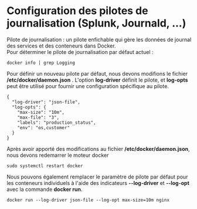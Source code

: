 # Configuration des pilotes de journalisation (Splunk, Journald, ...)

Pilote de journalisation : un pilote enfichable qui gère les données de journal des services et des conteneurs dans Docker. <br> 
Pour déterminer le pilote de journalisation par défaut actuel :

```
docker info | grep Logging
```

Pour définir un nouveau pilote par défaut, nous devons modifions le fichier **/etc/docker/daemon.json** . L'option **log-driver** définit le pilote, et **log-opts** peut être utilisé pour fournir une configuration spécifique au pilote.

```
{
  "log-driver": "json-file",
  "log-opts": {
    "max-size": "10m",
    "max-file": "3",
    "labels": "production_status",
    "env": "os,customer"
  }
}
```

Après avoir apporté des modifications au fichier **/etc/docker/daemon.json**, nous devons redemarrer le moteur docker
```
sudo systemctl restart docker
```

Nous pouvons également remplacer le paramètre de pilote par défaut pour les conteneurs individuels à l'aide des indicateurs **--log-driver** et **--log-opt** avec la commande **docker run**.

```
docker run --log-driver json-file --log-opt max-size=10m nginx
```